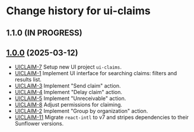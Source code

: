 # Change history for ui-claims

## 1.1.0 (IN PROGRESS)

## [1.0.0](https://github.com/folio-org/ui-claims/tree/v1.0.0) (2025-03-12)

* [UICLAIM-7](https://issues.folio.org/browse/UICLAIM-7) Setup new UI project `ui-claims`.
* [UICLAIM-1](https://issues.folio.org/browse/UICLAIM-1) Implement UI interface for searching claims: filters and results list.
* [UICLAIM-3](https://folio-org.atlassian.net/browse/UICLAIM-3) Implement "Send claim" action.
* [UICLAIM-4](https://folio-org.atlassian.net/browse/UICLAIM-4) Implement "Delay claim" action.
* [UICLAIM-5](https://folio-org.atlassian.net/browse/UICLAIM-5) Implement "Unreceivable" action.
* [UICLAIM-8](https://folio-org.atlassian.net/browse/UICLAIM-8) Adjust permissions for claiming.
* [UICLAIM-2](https://folio-org.atlassian.net/browse/UICLAIM-2) Implement "Group by organization" action.
* [UICLAIM-11](https://folio-org.atlassian.net/browse/UICLAIM-11) Migrate `react-intl` to v7 and stripes dependencies to their Sunflower versions.
